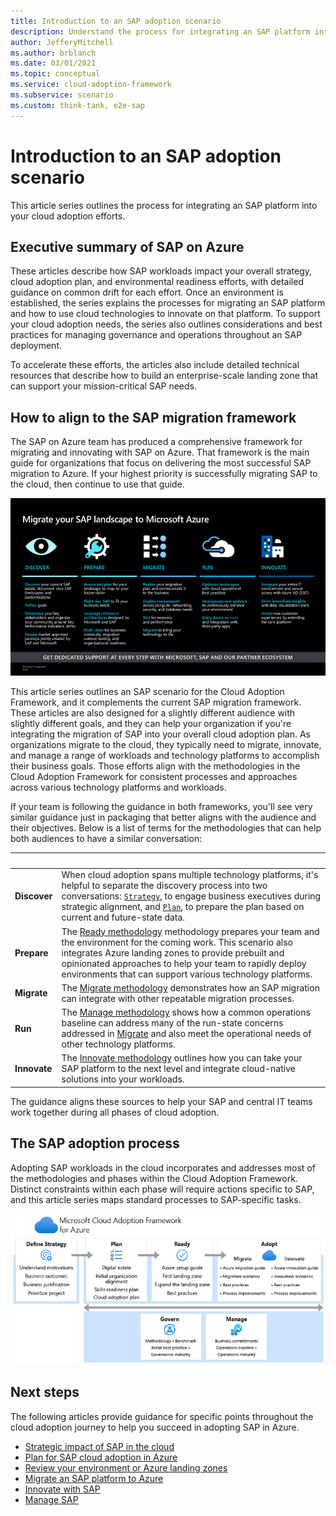 ```yaml
---
title: Introduction to an SAP adoption scenario
description: Understand the process for integrating an SAP platform into your cloud adoption efforts.
author: JefferyMitchell
ms.author: brblanch
ms.date: 03/01/2021
ms.topic: conceptual
ms.service: cloud-adoption-framework
ms.subservice: scenario
ms.custom: think-tank, e2e-sap
---
```


# Introduction to an SAP adoption scenario

This article series outlines the process for integrating an SAP platform into your cloud adoption efforts.

## Executive summary of SAP on Azure

These articles describe how SAP workloads impact your overall strategy, cloud adoption plan, and environmental readiness efforts, with detailed guidance on common drift for each effort. Once an environment is established, the series explains the processes for migrating an SAP platform and how to use cloud technologies to innovate on that platform. To support your cloud adoption needs, the series also outlines considerations and best practices for managing governance and operations throughout an SAP deployment.

To accelerate these efforts, the articles also include detailed technical resources that describe how to build an enterprise-scale landing zone that can support your mission-critical SAP needs.

## How to align to the SAP migration framework

The SAP on Azure team has produced a comprehensive framework for migrating and innovating with SAP on Azure. That framework is the main guide for organizations that focus on delivering the most successful SAP migration to Azure. If your highest priority is successfully migrating SAP to the cloud, then continue to use that guide.

![A diagram of the SAP migration framework.](./media/sap-migration-framework.png)

This article series outlines an SAP scenario for the Cloud Adoption Framework, and it complements the current SAP migration framework. These articles are also designed for a slightly different audience with slightly different goals, and they can help your organization if you're integrating the migration of SAP into your overall cloud adoption plan. As organizations migrate to the cloud, they typically need to migrate, innovate, and manage a range of workloads and technology platforms to accomplish their business goals. Those efforts align with the methodologies in the Cloud Adoption Framework for consistent processes and approaches across various technology platforms and workloads.

If your team is following the guidance in both frameworks, you'll see very similar guidance just in packaging that better aligns with the audience and their objectives. Below is a list of terms for the methodologies that can help both audiences to have a similar conversation:

| <span title="Name">&nbsp;</span> | <span title="Description">&nbsp;</span> |
|---|---|
| **Discover** | When cloud adoption spans multiple technology platforms, it's helpful to separate the discovery process into two conversations: [`Strategy`](./strategy.md), to engage business executives during strategic alignment, and [`Plan`](./plan.md), to prepare the plan based on current and future-state data. |
| **Prepare** | The [Ready methodology](./ready.md) methodology prepares your team and the environment for the coming work. This scenario also integrates Azure landing zones to provide prebuilt and opinionated approaches to help your team to rapidly deploy environments that can support various technology platforms. |
| **Migrate** | The [Migrate methodology](./migrate.md) demonstrates how an SAP migration can integrate with other repeatable migration processes.|
| **Run** | The [Manage methodology](./manage.md) shows how a common operations baseline can address many of the run-state concerns addressed in [Migrate](./migrate.md) and also meet the operational needs of other technology platforms. |
| **Innovate** | The [Innovate methodology](./innovate.md) outlines how you can take your SAP platform to the next level and integrate cloud-native solutions into your workloads. |

The guidance aligns these sources to help your SAP and central IT teams work together during all phases of cloud adoption.

## The SAP adoption process

Adopting SAP workloads in the cloud incorporates and addresses most of the methodologies and phases within the Cloud Adoption Framework. Distinct constraints within each phase will require actions specific to SAP, and this article series maps standard processes to SAP-specific tasks.

![A diagram of the methodologies within the Cloud Adoption Framework and how to get started with a migration in Azure.](../../_images/get-started/caf-baseline-journey.png)

## Next steps

The following articles provide guidance for specific points throughout the cloud adoption journey to help you succeed in adopting SAP in Azure.

- [Strategic impact of SAP in the cloud](./strategy.md)
- [Plan for SAP cloud adoption in Azure](./plan.md)
- [Review your environment or Azure landing zones](./ready.md)
- [Migrate an SAP platform to Azure](./migrate.md)
- [Innovate with SAP](./innovate.md)
- [Manage SAP](./manage.md)
